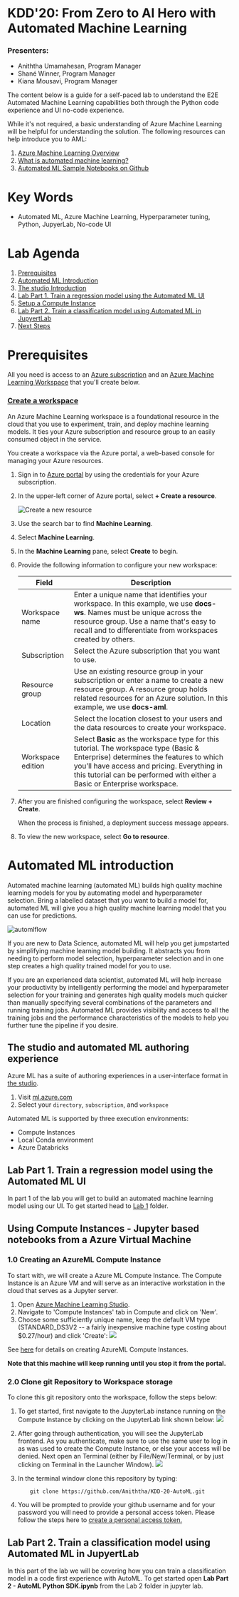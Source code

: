 # KDD'20: From Zero to AI Hero with Automated Machine Learning 
### Presenters: 
* Aniththa Umamahesan, Program Manager
* Shané Winner, Program Manager
* Kiana Mousavi, Program Manager

The content below is a guide for a self-paced lab to understand the E2E Automated Machine Learning capabilities both through the Python code experience and UI no-code experience. 

While it's not required, a basic understanding of Azure Machine Learning will be helpful for understanding the solution. The following resources can help introduce you to AML:

1. [Azure Machine Learning Overview](https://azure.microsoft.com/services/machine-learning/)
2. [What is automated machine learning?](https://docs.microsoft.com/azure/machine-learning/concept-automated-ml)
3. [Automated ML Sample Notebooks on Github](https://github.com/Azure/MachineLearningNotebooks/tree/master/how-to-use-azureml/automated-machine-learning)

# Key Words
- Automated ML, Azure Machine Learning, Hyperparameter tuning, Python, JupyerLab, No-code UI

# Lab Agenda
1. [Prerequisites](#prereqs)
1. [Automated ML Introduction](#introduction)
1. [The studio Introduction](#studio)
1. [Lab Part 1. Train a regression model using the Automated ML UI](#automlUI)
1. [Setup a Compute Instance](#compute)
1. [Lab Part 2. Train a classification model using Automated ML in JupyertLab](#train)
1. [Next Steps](#complete)

<a name="prereqs"></a>
# Prerequisites
All you need is access to an [Azure subscription](https://azure.microsoft.com/free/) and an [Azure Machine Learning Workspace](https://docs.microsoft.com/azure/machine-learning/how-to-manage-workspace) that you'll create below.

### [Create a workspace](https://docs.microsoft.com/en-us/azure/machine-learning/tutorial-1st-experiment-sdk-setup#create-a-workspace)
An Azure Machine Learning workspace is a foundational resource in the cloud that you use to experiment, train, and deploy machine learning models. It ties your Azure subscription and resource group to an easily consumed object in the service.

You create a workspace via the Azure portal, a web-based console for managing your Azure resources.

1. Sign in to [Azure portal](https://portal.azure.com/) by using the credentials for your Azure subscription.

1. In the upper-left corner of Azure portal, select **+ Create a resource**.

    ![Create a new resource](images/create-workspace.gif)

1. Use the search bar to find **Machine Learning**.

1. Select **Machine Learning**.

1. In the **Machine Learning** pane, select **Create** to begin.

1. Provide the following information to configure your new workspace:

   Field|Description 
   ---|---
   Workspace name |Enter a unique name that identifies your workspace. In this example, we use **docs-ws**. Names must be unique across the resource group. Use a name that's easy to recall and to differentiate from workspaces created by others.  
   Subscription |Select the Azure subscription that you want to use.
   Resource group | Use an existing resource group in your subscription or enter a name to create a new resource group. A resource group holds related resources for an Azure solution. In this example, we use **docs-aml**. 
   Location | Select the location closest to your users and the data resources to create your workspace.
   Workspace edition | Select **Basic** as the workspace type for this tutorial. The workspace type (Basic & Enterprise) determines the features to which you’ll have access and pricing. Everything in this tutorial can be performed with either a Basic or Enterprise workspace.

1. After you are finished configuring the workspace, select **Review + Create**. 

   When the process is finished, a deployment success message appears. 
 
 1. To view the new workspace, select **Go to resource**.


<a name="introduction"></a>
# Automated ML introduction
Automated machine learning (automated ML) builds high quality machine learning models for you by automating model and hyperparameter selection. Bring a labelled dataset that you want to build a model for, automated ML will give you a high quality machine learning model that you can use for predictions.

![automlflow](images/flow2.png)

If you are new to Data Science, automated ML will help you get jumpstarted by simplifying machine learning model building. It abstracts you from needing to perform model selection, hyperparameter selection and in one step creates a high quality trained model for you to use.

If you are an experienced data scientist, automated ML will help increase your productivity by intelligently performing the model and hyperparameter selection for your training and generates high quality models much quicker than manually specifying several combinations of the parameters and running training jobs. Automated ML provides visibility and access to all the training jobs and the performance characteristics of the models to help you further tune the pipeline if you desire.

<a name="studio"></a>
## The studio and automated ML authoring experience
Azure ML has a suite of authoring experiences in a user-interface format in [the studio](https://ml.azure.com). 

1. Visit [ml.azure.com](https://ml.azure.com)
2. Select your `directory`, `subscription`, and `workspace`

Automated ML is supported by three execution environments:
* Compute Instances
* Local Conda environment
* Azure Databricks 

<a name="automlUI"></a>
## Lab Part 1. Train a regression model using the Automated ML UI
In part 1 of the lab you will get to build an automated machine learning model using our UI. To get started head to [Lab 1](https://github.com/Aniththa/KDD-20-AutoML/blob/master/Lab%20Part%201%20-%20AutoML%20UI/Lab%20Part%201%20-%20AutoML%20UI.md) folder.

<a name="compute"></a>
## Using Compute Instances - Jupyter based notebooks from a Azure Virtual Machine
### 1.0 Creating an AzureML Compute Instance

To start with, we will create a Azure ML Compute Instance. The Compute Instance is an Azure VM and will serve as an interactive workstation in the cloud that serves as a Jupyter server.

1. Open [Azure Machine Learning Studio](https://ml.azure.com/).
2. Navigate to 'Compute Instances' tab in Compute and click on 'New'.
3. Choose some sufficiently unique name, keep the default VM type (STANDARD_DS3V2 -- a fairly inexpensive machine type costing about $0.27/hour) and click 'Create':
![](./images/create_notebook_vm.png)

See [here](https://docs.microsoft.com/en-us/azure/machine-learning/concept-compute-instance) for details on creating AzureML Compute Instances.

**Note that this machine will keep running until you stop it from the portal.**

### 2.0 Clone git Repository to Workspace storage

To clone this git repository onto the workspace, follow the steps below:

1. To get started, first navigate to the JupyterLab instance running on the Compute Instance by clicking on the JupyterLab link shown below:
![](images/computes_view.png)

1. After going through authentication, you will see the JupyterLab frontend. As you authenticate, make sure to use the same user to log in as was used to create the Compute Instance, or else your access will be denied. Next open an Terminal (either by File/New/Terminal, or by just clicking on Terminal in the Launcher Window).
![](images/terminal.png)

1. In the terminal window clone this repository by typing:
```
       git clone https://github.com/Aniththa/KDD-20-AutoML.git
```
4. You will be prompted to provide your github username and for your password you will need to provide a personal access token. Please follow the steps here to [create a personal access token.](https://help.github.com/en/github/authenticating-to-github/creating-a-personal-access-token-for-the-command-line) 

<a name="train"></a>
## Lab Part 2. Train a classification model using Automated ML in JupyertLab
In this part of the lab we will be covering how you can train a classification model in a code first experience with AutoML. To get started open **Lab Part 2 - AutoML Python SDK.ipynb** from the  Lab 2 folder in jupyter lab.

